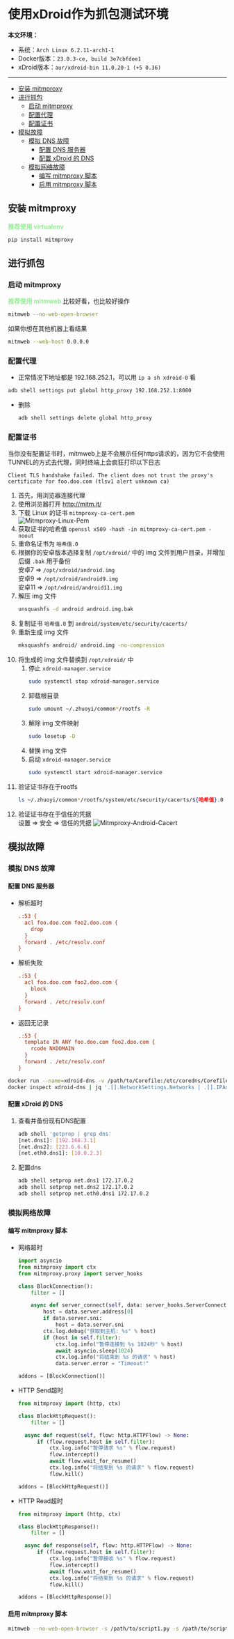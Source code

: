 # 使用xDroid作为抓包测试环境  <!-- omit in toc -->

**本文环境：**
* 系统：`Arch Linux 6.2.11-arch1-1`
* Docker版本：`23.0.3-ce, build 3e7cbfdee1`
* xDroid版本：`aur/xdroid-bin 11.0.20-1 (+5 0.36)`

---

- [安装 mitmproxy](#安装-mitmproxy)
- [进行抓包](#进行抓包)
  - [启动 mitmproxy](#启动-mitmproxy)
  - [配置代理](#配置代理)
  - [配置证书](#配置证书)
- [模拟故障](#模拟故障)
  - [模拟 DNS 故障](#模拟-dns-故障)
    - [配置 DNS 服务器](#配置-dns-服务器)
    - [配置 xDroid 的 DNS](#配置-xdroid-的-dns)
  - [模拟网络故障](#模拟网络故障)
    - [编写 mitmproxy 脚本](#编写-mitmproxy-脚本)
    - [启用 mitmproxy 脚本](#启用-mitmproxy-脚本)


## 安装 mitmproxy
**<font color=lightgreen>推荐使用 virtualenv</font>**
```sh
pip install mitmproxy
```

## 进行抓包
### 启动 mitmproxy
**<font color=lightgreen>推荐使用 mitmweb</font>** 比较好看，也比较好操作
```sh
mitmweb --no-web-open-browser
```
如果你想在其他机器上看结果
```sh
mitmweb --web-host 0.0.0.0
```
### 配置代理
* 正常情况下地址都是 192.168.252.1，可以用 `ip a sh xdroid-0` 看

```sh
adb shell settings put global http_proxy 192.168.252.1:8080
```
* 删除
  ```sh
  adb shell settings delete global http_proxy
  ```

### 配置证书
当你没有配置证书时，mitmweb上是不会展示任何https请求的，因为它不会使用TUNNEL的方式去代理，同时终端上会疯狂打印以下日志
```log
Client TLS handshake failed. The client does not trust the proxy's certificate for foo.doo.com (tlsv1 alert unknown ca)
```

1. 首先，用浏览器连接代理
2. 使用浏览器打开 http://mitm.it/
3. 下载 Linux 的证书 `mitmproxy-ca-cert.pem`  
   ![Mitmproxy-Linux-Pem](../../.gitbook/assets/Mitmproxy-Linux-Pem.png)
4. 获取证书的哈希值 `openssl x509 -hash -in mitmproxy-ca-cert.pem -noout`
5. 重命名证书为 `哈希值.0`
6. 根据你的安卓版本选择复制 `/opt/xdroid/` 中的 img 文件到用户目录，并增加后缀 `.bak` 用于备份  
   安卓7 => `/opt/xdroid/android.img`  
   安卓9 => `/opt/xdroid/android9.img`  
   安卓11 => `/opt/xdroid/android11.img`
7. 解压 img 文件
   ```sh
   unsquashfs -d android android.img.bak
   ```
8. 复制证书 `哈希值.0` 到 `android/system/etc/security/cacerts/`
9. 重新生成 img 文件
    ```sh
    mksquashfs android/ android.img -no-compression
    ```
10. 将生成的 img 文件替换到 `/opt/xdroid/` 中
    1. 停止 `xdroid-manager.service`
       ```sh
       sudo systemctl stop xdroid-manager.service
       ```
    2. 卸载根目录
       ```sh
       sudo umount ~/.zhuoyi/common*/rootfs -R
       ```
    3. 解除 img 文件映射
       ```sh
       sudo losetup -D
       ```
    4. 替换 img 文件
    5. 启动 `xdroid-manager.service`
       ```sh
       sudo systemctl start xdroid-manager.service
       ```
11. 验证证书存在于rootfs
    ```sh
    ls ~/.zhuoyi/common*/rootfs/system/etc/security/cacerts/${哈希值}.0 -alhF
    ```
12. 验证证书存在于信任的凭据  
    设置 => 安全 => 信任的凭据
    ![Mitmproxy-Android-Cacert](../../.gitbook/assets/Mitmproxy-Android-Cacert.png)

## 模拟故障

### 模拟 DNS 故障

#### 配置 DNS 服务器

* 解析超时
  ```ini
  .:53 {
    acl foo.doo.com foo2.doo.com {
      drop
    }
    forward . /etc/resolv.conf
  }
  ```
* 解析失败
  ```ini
  .:53 {
    acl foo.doo.com foo2.doo.com {
      block
    }
    forward . /etc/resolv.conf
  }
  ```
* 返回无记录
  ```ini
  .:53 {
    template IN ANY foo.doo.com foo2.doo.com {
      rcode NXDOMAIN
    }
    forward . /etc/resolv.conf
  }
  ```

```sh
docker run --name=xdroid-dns -v /path/to/Corefile:/etc/coredns/Corefile coredns/coredns
docker inspect xdroid-dns | jq '.[].NetworkSettings.Networks | .[].IPAddress' -r 
```

#### 配置 xDroid 的 DNS
1. 查看并备份现有DNS配置
   ```sh
   adb shell 'getprop | grep dns'
    [net.dns1]:  [192.168.3.1]
    [net.dns2]:  [223.6.6.6]
    [net.eth0.dns1]:  [10.0.2.3]
   ```
2. 配置dns
   ```sh
   adb shell setprop net.dns1 172.17.0.2
   adb shell setprop net.dns2 172.17.0.2
   adb shell setprop net.eth0.dns1 172.17.0.2
   ```

### 模拟网络故障
#### 编写 mitmproxy 脚本
* 网络超时
  ```python
  import asyncio
  from mitmproxy import ctx
  from mitmproxy.proxy import server_hooks
  
  class BlockConnection():
      filter = []

      async def server_connect(self, data: server_hooks.ServerConnectionHookData):
          host = data.server.address[0]
          if data.server.sni:
              host = data.server.sni
          ctx.log.debug("获取到主机: %s" % host)
          if (host in self.filter):
              ctx.log.info("暂停连接到 %s 1024秒" % host)
              await asyncio.sleep(1024)
              ctx.log.info("将结束到 %s 的请求" % host)
              data.server.error = "Timeout!"
  
  addons = [BlockConnection()]
  ```
* HTTP Send超时
  ```python
  from mitmproxy import (http, ctx)
  
  class BlockHttpRequest():
      filter = []

    async def request(self, flow: http.HTTPFlow) -> None:
        if (flow.request.host in self.filter):
            ctx.log.info("暂停请求 %s" % flow.request)
            flow.intercept()
            await flow.wait_for_resume()
            ctx.log.info("将结束到 %s 的请求" % flow.request)
            flow.kill()

  addons = [BlockHttpRequest()]
  ```
* HTTP Read超时
  ```python
  from mitmproxy import (http, ctx)
  
  class BlockHttpResponse():
      filter = []

    async def response(self, flow: http.HTTPFlow) -> None:
        if (flow.request.host in self.filter):
            ctx.log.info("暂停接收 %s" % flow.request)
            flow.intercept()
            await flow.wait_for_resume()
            ctx.log.info("将结束到 %s 的请求" % flow.request)
            flow.kill()

  addons = [BlockHttpResponse()]
  ```

#### 启用 mitmproxy 脚本
```sh
mitmweb --no-web-open-browser -s /path/to/script1.py -s /path/to/script2.py
```